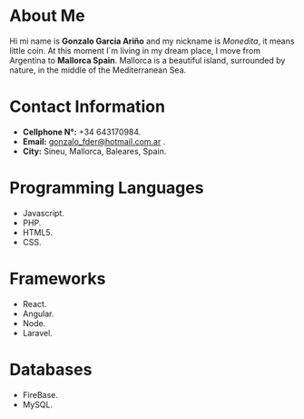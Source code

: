 # About Me #
Hi mi name is **Gonzalo Garcia Ariño** and my nickname is *Monedita*, it means little coin. At this moment I´m living in my dream place, I move from Argentina to **Mallorca Spain**. Mallorca is a beautiful island, surrounded by nature, in the middle of the Mediterranean Sea.

# Contact Information #
* **Cellphone N°:** +34 643170984.
* **Email:** gonzalo_fder@hotmail.com.ar .
* **City:** Sineu, Mallorca, Baleares, Spain.

# Programming Languages #
* Javascript.
* PHP.
* HTML5.
* CSS.

# Frameworks #
* React.
* Angular.
* Node.
* Laravel.

# Databases #
* FireBase.
* MySQL.
